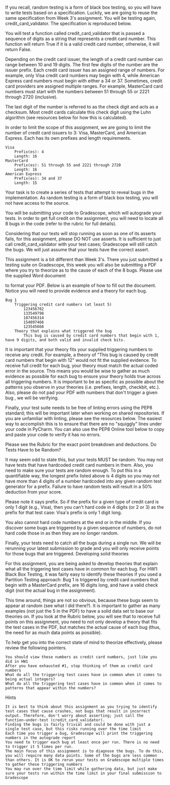 If you recall, random testing is a form of black box testing, so you will have to write tests based on a specification. Luckily, we are going to reuse the same specification from Week 3's assignment. You will be testing again, credit_card_validator. The specification is reproduced below.

You will test a function called credit_card_validator that is passed a sequence of digits as a string that represents a credit card number. This function will return True if it is a valid credit card number, otherwise, it will return False.

Depending on the credit card issuer, the length of a credit card number can range between 10 and 19 digits. The first few digits of the number are the issuer prefix. Each credit card issuer has an assigned range of numbers. For example, only Visa credit card numbers may begin with 4, while American Express card numbers must begin with either a 34 or 37. Sometimes, credit card providers are assigned multiple ranges. For example, MasterCard card numbers must start with the numbers between 51 through 55 or 2221 through 2720 (inclusive). 

The last digit of the number is referred to as the check digit and acts as a checksum. Most credit cards calculate this check digit using the Luhn algorithm (see resources below for how this is calculated).

In order to limit the scope of this assignment, we are going to limit the number of credit card issuers to 3: Visa, MasterCard, and American Express. Each has its own prefixes and length requirements.

    Visa
        Prefix(es): 4
        Length: 16
    MasterCard
        Prefix(es): 51 through 55 and 2221 through 2720 
        Length: 16
    American Express
        Prefix(es): 34 and 37
        Length: 15

Your task is to create a series of tests that attempt to reveal bugs in the implementation. As random testing is a form of black box testing, you will not have access to the source.

You will be submitting your code to Gradescope, which will autograde your tests. In order to get full credit on the assignment, you will need to locate all 8 bugs in the code (refer to the rubric for full details).

Considering that our tests will stop running as soon as one of its asserts fails, for this assignment, please DO NOT use asserts. It is sufficient to just call credit_card_validator with your test cases; Gradescope will still catch the bugs. We will just assume that your tests have the correct assert.

This assignment is a bit different than Week 3's. There you just submitted a testing suite on Gradescope, this week you will also be submitting a PDF where you try to theorize as to the cause of each of the 8 bugs. Please use the supplied Word document

to format your PDF. Below is an example of how to fill out the document. Notice you will need to provide evidence and a theory for each bug.

    Bug 1
        Triggering credit card numbers (at least 5)
            123456782
            133549798
            187456314
            154897466
            123545668
        Theory that explains what triggered the bug
            This bug is caused by credit card numbers that begin with 1, have 9 digits, and both valid and invalid check bits.

It is important that your theory fits your supplied triggering numbers to receive any credit. For example, a theory of "This bug is caused by credit card numbers that begin with 12" would not fit the supplied evidence. To receive full credit for each bug, your theory must match the actual coded error in the source. This means you would be wise to gather as much evidence as possible for each bug to ensure your theory holds true across all triggering numbers. It is important to be as specific as possible about the patterns you observe in your theories (i.e. prefixes, length, checkbit, etc.). Also, please do not pad your PDF with numbers that don't trigger a given bug , we will be verifying.

Finally, your test suite needs to be free of linting errors using the PEP8 standard; this will be important later when working on shared repositories. If you are unfamiliar with linting, please see the resources below. The easiest way to accomplish this is to ensure that there are no "squiggly" lines under your code in PyCharm. You can also use the PEP8 Online tool below to copy and paste your code to verify it has no errors.

Please see the Rubric for the exact point breakdown and deductions.
Do Tests Have to be Random?

It may seem odd to state this, but your tests MUST be random. You may not have tests that have hardcoded credit card numbers in them. Also, you need to make sure your tests are random enough. To put this in a quantifiable way, the longest prefix listed above is 4 digits so you may not have more than 4 digits of a number hardcoded into any given random test generator for a prefix. Failure to have random tests will result in a 50% deduction from your score.

Please note it says prefix. So if the prefix for a given type of credit card is only 1 digit (e.g., Visa), then you can't hard code in 4 digits (or 2 or 3) as the prefix for that test case: Visa's prefix is only 1 digit long. 

You also cannot hard code numbers at the end or in the middle. If you discover some bugs are triggered by a given sequence of numbers, do not hard code those in as then they are no longer random. 

Finally, your tests need to catch all the bugs during a single run. We will be rerunning your latest submission to grade and you will only receive points for those bugs that are triggered.
Developing solid theories

For this assignment, you are being asked to develop theories that explain what all the triggering test cases have in common for each bug. For HW1: Black Box Testing, it was fairly easy to identify these theories if you used a Partition Testing approach: Bug 1 is triggered by credit card numbers that begin with a MasterCard prefix, are 16 digits long, and have a valid check digit (not the actual bug in the assignment). 

This time around, things are not so obvious, because these bugs seem to appear at random (see what I did there?). It is important to gather as many examples (not just the 5 in the PDF) to have a solid data set to base our theories on. If you look at the Rubric below, you will see that to receive full points on this assignment, you need to not only develop a theory that fits the test cases in the PDF, but matches the actual cause of each bug (thus, the need for as much data points as possible). 

To help get you into the correct state of mind to theorize effectively, please review the following pointers.

    You should view these numbers as credit card numbers, just like you did in HW1
    After you have exhausted #1, stop thinking of them as credit card numbers
    What do all the triggering test cases have in common when it comes to being actual integers?
    What do all the triggering test cases have in common when it comes to patterns that appear within the numbers?

Hints

    It is best to think about this assignment as you trying to identify test cases that cause crashes, not bugs that result in incorrect output. Therefore, don't worry about asserting; just call the function-under-test (credit_card_validator).
    Finding the bugs is fairly trivial and could be done with just a single test case, but this risks running over the time limit
    Each time you trigger a bug, Gradescope will print the triggering numbers in the autograde report
    You need to trigger each bug at least once per run. There is no need to trigger it 5 times per run. 
    The main focus of this assignment is to diagnose the bugs. To do this, you will require many data points. Some of the bugs are less common than others. It is OK to rerun your tests on Gradescope multiple times to gather these triggering numbers
    You may run over the time limit while gathering data, but just make sure your tests run within the time limit in your final submission to Gradescope

